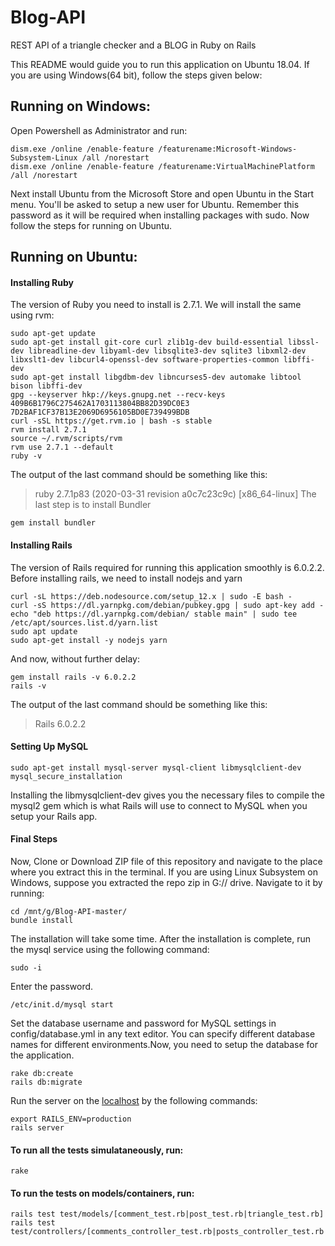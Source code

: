 
# Blog-API
REST API of  a triangle checker and a BLOG in Ruby on Rails

This README would guide you to run this application on Ubuntu 18.04. If you are using Windows(64 bit), follow the steps given below:

## Running on Windows:
Open Powershell as Administrator and run:
```
dism.exe /online /enable-feature /featurename:Microsoft-Windows-Subsystem-Linux /all /norestart
dism.exe /online /enable-feature /featurename:VirtualMachinePlatform /all /norestart
```
Next install Ubuntu from the Microsoft Store and open Ubuntu in the Start menu. You'll be asked to setup a new user for Ubuntu. Remember this password as it will be required when installing packages with sudo. Now follow the steps for running on Ubuntu.
## Running on Ubuntu:
#### Installing Ruby
The version of Ruby you need to install is 2.7.1. We will install the same using rvm:
```
sudo apt-get update
sudo apt-get install git-core curl zlib1g-dev build-essential libssl-dev libreadline-dev libyaml-dev libsqlite3-dev sqlite3 libxml2-dev libxslt1-dev libcurl4-openssl-dev software-properties-common libffi-dev
sudo apt-get install libgdbm-dev libncurses5-dev automake libtool bison libffi-dev
gpg --keyserver hkp://keys.gnupg.net --recv-keys 409B6B1796C275462A1703113804BB82D39DC0E3 7D2BAF1CF37B13E2069D6956105BD0E739499BDB
curl -sSL https://get.rvm.io | bash -s stable
rvm install 2.7.1
source ~/.rvm/scripts/rvm
rvm use 2.7.1 --default
ruby -v
```
The output of the last command should be something like this:
> ruby 2.7.1p83 (2020-03-31 revision a0c7c23c9c) [x86_64-linux]
The last step is to install Bundler
```
gem install bundler
```
#### Installing Rails
The version of Rails required for running this application smoothly is 6.0.2.2. Before installing rails, we need to install nodejs and yarn
```
curl -sL https://deb.nodesource.com/setup_12.x | sudo -E bash -
curl -sS https://dl.yarnpkg.com/debian/pubkey.gpg | sudo apt-key add -
echo "deb https://dl.yarnpkg.com/debian/ stable main" | sudo tee /etc/apt/sources.list.d/yarn.list
sudo apt update
sudo apt-get install -y nodejs yarn
```
And now, without further delay:
```
gem install rails -v 6.0.2.2
rails -v
```
The output of the last command should be something like this:
> Rails 6.0.2.2
#### Setting Up MySQL
```
sudo apt-get install mysql-server mysql-client libmysqlclient-dev
mysql_secure_installation

```
Installing the libmysqlclient-dev gives you the necessary files to compile the mysql2 gem which is what Rails will use to connect to MySQL when you setup your Rails app.

#### Final Steps
Now, Clone or Download ZIP file of this repository and navigate to the place where you extract this in the terminal.
If you are using Linux Subsystem on Windows, suppose you extracted the repo zip in G:// drive. Navigate to it by running:
```
cd /mnt/g/Blog-API-master/
bundle install
```
The installation will take some time. After the installation is complete, run the mysql service using the following command:
```
sudo -i
```
Enter the password.
```
/etc/init.d/mysql start
```
Set the database username and password for MySQL settings in config/database.yml in any text editor. You can specify different database names for different environments.Now, you need to setup the database for the application.
```
rake db:create
rails db:migrate  
```
Run the server on the [localhost](http://127.0.0.1:3000/) by the following commands:
```
export RAILS_ENV=production
rails server
```

#### To run all the tests simulataneously, run:
```
rake
```

#### To run the tests on models/containers, run:
```
rails test test/models/[comment_test.rb|post_test.rb|triangle_test.rb]
rails test test/controllers/[comments_controller_test.rb|posts_controller_test.rb|triangle_controller_test.rb]
```

